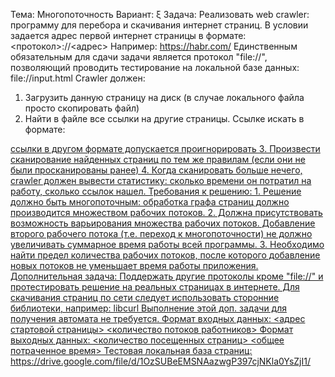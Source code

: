 Тема: Многопоточность
Вариант: ξ
Задача: Реализовать web crawler: программу для перебора и скачивания
интернет страниц. В условии задается адрес первой интернет страницы в
формате:
<протокол>://<адрес>
Например:
https://habr.com/
Единственным обязательным для сдачи задачи является протокол "file://",
позволяющий проводить тестирование на локальной базе данных:
file://input.html
Crawler должен:
1. Загрузить данную страницу на диск (в случае локального файла просто
скопировать файл)
2. Найти в файле все ссылки на другие страницы. Ссылке искать в
формате:
<a href="<протокол>://<адрес>">
ссылки в другом формате допускается проигнорировать
3. Произвести сканирование найденных страниц по тем же правилам (если
они не были просканированы ранее)
4. Когда сканировать больше нечего, crawler должен вывести статистику:
сколько времени он потратил на работу, сколько ссылок нашел.
Требования к решению:
1. Решение должно быть многопоточным: обработка графа страниц должно
производится множеством рабочих потоков.
2. Должна присутствовать возможность варьирования множества рабочих
потоков. Добавление второго рабочего потока (т.е. переход к
многопоточности) не должно увеличивать суммарное время работы всей
программы.
3. Необходимо найти предел количества рабочих потоков, после которого
добавление новых потоков не уменьшает время работы приложения.
Дополнительная задача:
Поддержать другие протоколы кроме "file://" и протестировать решение на
реальных страницах в интернете. Для скачивания страниц по сети следует
использовать сторонние библиотеки, например: libcurl
Выполнение этой доп. задачи для получения автомата не требуется.
Формат входных данных:
<адрес стартовой страницы> <количество потоков работников>
Формат выходных данных:
<количество посещенных страниц> <общее потраченное время>
Тестовая локальная база страниц:
https://drive.google.com/file/d/1OzSUBeEMSNAazwgP397cjNKla0YsZjI1/
